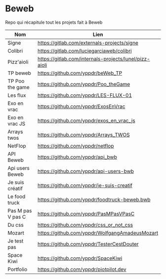 # Beweb
Repo qui récapitule tout les projets fait à Beweb 



|Nom|Lien|
|--|--|
|Signe| https://gitlab.com/externals-projects/signe |  
|Colibri| https://gitlab.com/luciegarciaweb/colibri |  
|Pizz'aioli| https://gitlab.com/internals-projects/lunel/pizz-aioli |  
|TP beweb|https://github.com/yppdr/beWeb_TP|  
| TP Poo the game | https://github.com/yppdr/Poo_theGame |  
| Les flux | https://github.com/yppdr/LES-FLUX-01 |  
| Exo en vrac | https://github.com/yppdr/ExosEnVrac |  
| Exo en vrac JS | https://github.com/yppdr/exos_en_vrac_js |  
| Arrays twos | https://github.com/yppdr/Arrays_TWOS |  
| NetFlop | https://github.com/yppdr/netflop | 
| API Beweb | https://github.com/yppdr/api_bwb |  
| Api users Beweb | https://github.com/yppdr/api-users-bwb |  
| Je suis créatif | https://github.com/yppdr/je-suis-creatif | 
| Le food truck | https://github.com/yppdr/foodtruck-beweb.bwb | 
| Pas M pas V pas C | https://github.com/yppdr/PasMPasVPasC | 
| Du css | https://github.com/yppdr/css_or_not_css | 
| Mozart | https://github.com/yppdr/WolfgangAmadeusMozart | 
| Je test pas | https://github.com/yppdr/TesterCestDouter | 
| Space Kiwi | https://github.com/yppdr/SpaceKiwi | 
| Portfolio | https://github.com/yppdr/piotpilot.dev | 
  
